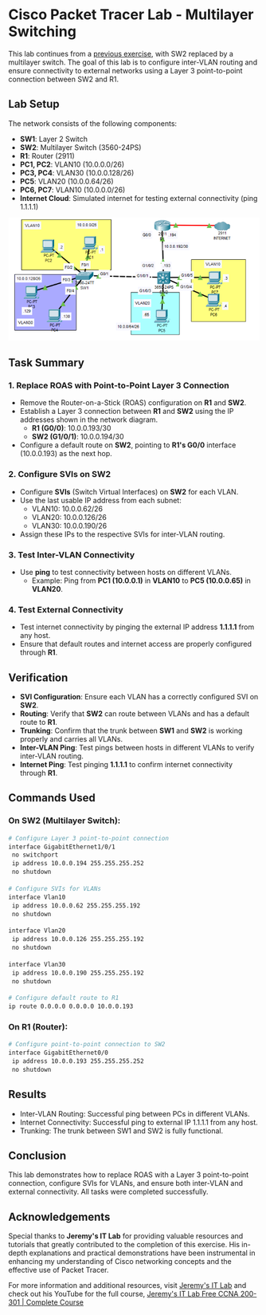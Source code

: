 # Cisco Packet Tracer Lab - Multilayer Switching

This lab continues from a <a href= "https://github.com/ro-drick/VLAN-ROAS-Configuration">previous exercise</a>, with SW2 replaced by a multilayer switch. The goal of this lab is to configure inter-VLAN routing and ensure connectivity to external networks using a Layer 3 point-to-point connection between SW2 and R1.

## Lab Setup

The network consists of the following components:
- **SW1**: Layer 2 Switch
- **SW2**: Multilayer Switch (3560-24PS)
- **R1**: Router (2911)
- **PC1, PC2**: VLAN10 (10.0.0.0/26)
- **PC3, PC4**: VLAN30 (10.0.0.128/26)
- **PC5**: VLAN20 (10.0.0.64/26)
- **PC6, PC7**: VLAN10 (10.0.0.0/26)
- **Internet Cloud**: Simulated internet for testing external connectivity (ping 1.1.1.1)

<img src="https://github.com/ro-drick/VLAN-ROAS-Configuration-Part-2/blob/main/VLANs_part3.PNG">

## Task Summary

### 1. Replace ROAS with Point-to-Point Layer 3 Connection
- Remove the Router-on-a-Stick (ROAS) configuration on **R1** and **SW2**.
- Establish a Layer 3 connection between **R1** and **SW2** using the IP addresses shown in the network diagram.
    - **R1 (G0/0)**: 10.0.0.193/30
    - **SW2 (G1/0/1)**: 10.0.0.194/30
- Configure a default route on **SW2**, pointing to **R1's G0/0** interface (10.0.0.193) as the next hop.

### 2. Configure SVIs on SW2
- Configure **SVIs** (Switch Virtual Interfaces) on **SW2** for each VLAN.
- Use the last usable IP address from each subnet:
    - VLAN10: 10.0.0.62/26
    - VLAN20: 10.0.0.126/26
    - VLAN30: 10.0.0.190/26
- Assign these IPs to the respective SVIs for inter-VLAN routing.

### 3. Test Inter-VLAN Connectivity
- Use **ping** to test connectivity between hosts on different VLANs.
    - Example: Ping from **PC1 (10.0.0.1)** in **VLAN10** to **PC5 (10.0.0.65)** in **VLAN20**.

### 4. Test External Connectivity
- Test internet connectivity by pinging the external IP address **1.1.1.1** from any host.
- Ensure that default routes and internet access are properly configured through **R1**.

## Verification

- **SVI Configuration**: Ensure each VLAN has a correctly configured SVI on **SW2**.
- **Routing**: Verify that **SW2** can route between VLANs and has a default route to **R1**.
- **Trunking**: Confirm that the trunk between **SW1** and **SW2** is working properly and carries all VLANs.
- **Inter-VLAN Ping**: Test pings between hosts in different VLANs to verify inter-VLAN routing.
- **Internet Ping**: Test pinging **1.1.1.1** to confirm internet connectivity through **R1**.

## Commands Used

### On SW2 (Multilayer Switch):
```bash
# Configure Layer 3 point-to-point connection
interface GigabitEthernet1/0/1
 no switchport
 ip address 10.0.0.194 255.255.255.252
 no shutdown

# Configure SVIs for VLANs
interface Vlan10
 ip address 10.0.0.62 255.255.255.192
 no shutdown

interface Vlan20
 ip address 10.0.0.126 255.255.255.192
 no shutdown

interface Vlan30
 ip address 10.0.0.190 255.255.255.192
 no shutdown

# Configure default route to R1
ip route 0.0.0.0 0.0.0.0 10.0.0.193
```
### On R1 (Router):
```bash
# Configure point-to-point connection to SW2
interface GigabitEthernet0/0
 ip address 10.0.0.193 255.255.255.252
 no shutdown
```
## Results
- Inter-VLAN Routing: Successful ping between PCs in different VLANs.
- Internet Connectivity: Successful ping to external IP 1.1.1.1 from any host.
- Trunking: The trunk between SW1 and SW2 is fully functional.
## Conclusion
This lab demonstrates how to replace ROAS with a Layer 3 point-to-point connection, configure SVIs for VLANs, and ensure both inter-VLAN and external connectivity. All tasks were completed successfully.
## Acknowledgements


Special thanks to **Jeremy's IT Lab** for providing valuable resources and tutorials that greatly contributed to the completion of this exercise. His in-depth explanations and practical demonstrations have been instrumental in enhancing my understanding of Cisco networking concepts and the effective use of Packet Tracer.

For more information and additional resources, visit [Jeremy's IT Lab](https://jeremysitlab.com/) and check out his YouTube for the full course, [Jeremy's IT Lab Free CCNA 200-301 | Complete Course](https://www.youtube.com/playlist?list=PLxbwE86jKRgMpuZuLBivzlM8s2Dk5lXBQ)
